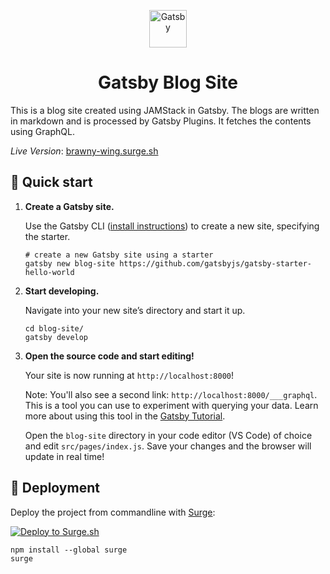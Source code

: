 <p align="center">
  <a href="https://www.gatsbyjs.com">
    <img alt="Gatsby" src="https://www.gatsbyjs.com/Gatsby-Monogram.svg" width="60" />
  </a>
</p>
<h1 align="center">
  Gatsby Blog Site
</h1>

This is a blog site created using JAMStack in Gatsby. The blogs are written in markdown and is processed by Gatsby Plugins.
It fetches the contents using GraphQL.

_Live Version_: [brawny-wing.surge.sh](https://brawny-wing.surge.sh/)

## 🚀 Quick start

1.  **Create a Gatsby site.**

    Use the Gatsby CLI ([install instructions](https://www.gatsbyjs.com/docs/tutorial/getting-started/part-0/#gatsby-cli)) to create a new site, specifying the starter.

    ```shell
    # create a new Gatsby site using a starter
    gatsby new blog-site https://github.com/gatsbyjs/gatsby-starter-hello-world
    ```

2.  **Start developing.**

    Navigate into your new site’s directory and start it up.

    ```shell
    cd blog-site/
    gatsby develop
    ```

3.  **Open the source code and start editing!**

    Your site is now running at `http://localhost:8000`!

    Note: You'll also see a second link: `http://localhost:8000/___graphql`. This is a tool you can use to experiment with querying your data. Learn more about using this tool in the [Gatsby Tutorial](https://www.gatsbyjs.com/docs/tutorial/getting-started/part-4/#use-graphiql-to-explore-the-data-layer-and-write-graphql-queries).

    Open the `blog-site` directory in your code editor (VS Code) of choice and edit `src/pages/index.js`. Save your changes and the browser will update in real time!

## 🚀 Deployment

Deploy the project from commandline with [Surge](https://surge.sh/):

[<img src="https://surge.sh/images/logos/svg/surge-logo.svg" alt="Deploy to Surge.sh"/>](hhttps://surge.sh/)

```shell
npm install --global surge
surge
```
